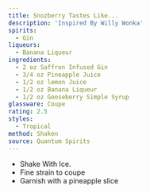 ```yaml
---
title: Snozberry Tastes Like...
description: 'Inspired By Willy Wonka'
spirits:
  - Gin
liqueurs:
  - Banana Liqueur
ingredients:
  - 2 oz Saffron Infused Gin
  - 3/4 oz Pineapple Juice
  - 1/2 oz lemon Juice
  - 1/2 oz Banana Liqueur
  - 1/2 oz Gooseberry Simple Syrup
glassware: Coupe
rating: 2.5
styles:
  - Tropical
method: Shaken
source: Quantum Spirits
---
```


- Shake With Ice.
- Fine strain to coupe
- Garnish with a pineapple slice
